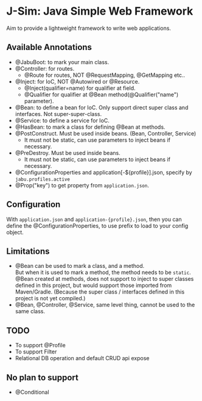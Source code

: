 # J-Sim: Java Simple Web Framework

Aim to provide a lightweight framework to write web applications.

## Available Annotations
- @JabuBoot: to mark your main class.
- @Controller: for routes.
  - @Route for routes, NOT @RequestMapping, @GetMapping etc..
- @Inject: for IoC, NOT @Autowired or @Resource.
  - @Inject(qualifier=name) for qualifier at field. 
  - @Qualifier for qualifier at @Bean method(@Qualifier("name") parameter).
- @Bean: to define a bean for IoC.
  Only support direct super class and interfaces. Not super-super-class.
- @Service: to define a service for IoC.
- @HasBean: to mark a class for defining @Bean at methods. 
- @PostConstruct. Must be used inside beans. (Bean, Controller, Service)
  - It must not be static, can use parameters to inject beans if necessary.
- @PreDestroy. Must be used inside beans.
  - It must not be static, can use parameters to inject beans if necessary.
- @ConfigurationProperties and application[-${profile}].json, specify by `jabu.profiles.active`
- @Prop("key") to get property from `application.json`.

## Configuration
With `application.json` and `application-{profile}.json`, then you can define the @ConfigurationProperties, to use prefix to load to your config object.

## Limitations
- @Bean can be used to mark a class, and a method.  
  But when it is used to mark a method, the method needs to be `static`.  
  @Bean created at methods, does not support to inject to super classes defined in this project, but would support those imported from Maven/Gradle. (Because the super class / interfaces defined in this project is not yet compiled.)
- @Bean, @Controller, @Service, same level thing, cannot be used to the same class.


## TODO
- To support @Profile
- To support Filter
- Relational DB operation and default CRUD api expose

## No plan to support
- @Conditional